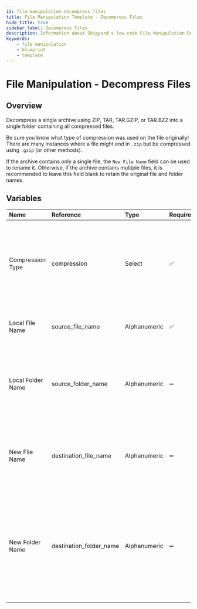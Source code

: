 ```yaml
---
id: file-manipulation-decompress-files
title: File Manipulation Template - Decompress Files
hide_title: true
sidebar_label: Decompress Files
description: Information about Shipyard's low-code File Manipulation Decompress Files blueprint. Decompress a single archive using ZIP, TAR, TAR.GZIP, or TAR.BZ2 into a single folder containing all compressed files.
keywords:
    - file manipulation
    - blueprint
    - template
---
```


# File Manipulation - Decompress Files

## Overview

Decompress a single archive using ZIP, TAR, TAR.GZIP, or TAR.BZ2 into a single folder containing all compressed files.

Be sure you know what type of compression was used on the file originally! There are many instances where a file might end in `.zip` but be compressed using `.gzip` (or other methods). 

If the archive contains only a single file, the `New File Name` field can be used to rename it. Otherwise, if the archive contains multiple files, it is recommended to leave this field blank to retain the original file and folder names.



## Variables

| Name | Reference | Type | Required | Default | Options | Description |
|:---|:---|:---|:---|:---|:---|:---|
| Compression Type | compression | Select | :white_check_mark: | `zip` | .zip: `zip`<br><br><br>.tar: `tar`<br><br><br>.tar.bz2: `tar.bz2`<br><br><br>.tar.gz: `tar.gz` | Type of compression used to decompress the archive. |
| Local File Name | source_file_name | Alphanumeric | :white_check_mark: | Archive.zip | - | Name of the target compressed archive on Shipyard. |
| Local Folder Name | source_folder_name | Alphanumeric | :heavy_minus_sign: | - | - | Name of the local folder on Shipyard where the target compressed file lives. If left blank, will look in the home directory. |
| New File Name | destination_file_name | Alphanumeric | :heavy_minus_sign: | Archive | - | What to name the newly decompressed file on Shipyard. Only takes effect if a single file is being decompressed. |
| New Folder Name | destination_folder_name | Alphanumeric | :heavy_minus_sign: | - | - | Folder where the newly decompressed file(s) should be created on Shipyard. Leaving blank will place the archive&#39;s contents in the home directory. If the folder does not already exist, it will be created. |


